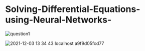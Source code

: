 # Solving-Differential-Equations-using-Neural-Networks-

![question1](https://user-images.githubusercontent.com/52671445/144845678-7f79dba2-0ef6-4049-8a48-52c5e3ebcba5.jpg)


![2021-12-03 13 34 43 localhost a9f9d05fcd77](https://user-images.githubusercontent.com/52671445/144845699-74492e0d-fbcb-4ee6-b8f6-d87f75329301.png)
